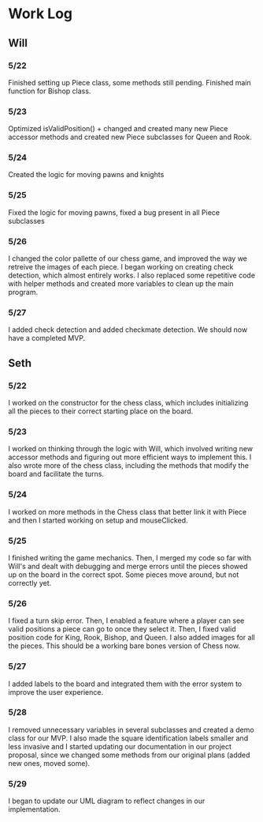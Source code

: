 # Work Log

## Will

### 5/22

Finished setting up Piece class, some methods still pending. Finished main function for Bishop class.

### 5/23

Optimized isValidPosition() + changed and created many new Piece accessor methods and created new Piece subclasses for Queen and Rook.

### 5/24

Created the logic for moving pawns and knights

### 5/25

Fixed the logic for moving pawns, fixed a bug present in all Piece subclasses

### 5/26
I changed the color pallette of our chess game, and improved the way we retreive the images of each piece. I began working on creating check detection, which almost entirely works. I also replaced some repetitive code with helper methods and created more variables to clean up the main program.

### 5/27
I added check detection and added checkmate detection. We should now have a completed MVP.

## Seth

### 5/22

I worked on the constructor for the chess class, which includes initializing all the pieces to their correct starting place on the board.

### 5/23

I worked on thinking through the logic with Will, which involved writing new accessor methods and figuring out more efficient ways to implement this. I also wrote more of the chess class, including the methods that modify the board and facilitate the turns.

### 5/24

I worked on more methods in the Chess class that better link it with Piece and then I started working on setup and mouseClicked.

### 5/25

I finished writing the game mechanics. Then, I merged my code so far with Will's and dealt with debugging and merge errors until the pieces showed up on the board in the correct spot. Some pieces move around, but not correctly yet.

### 5/26

I fixed a turn skip error. Then, I enabled a feature where a player can see valid positions a piece can go to once they select it. Then, I fixed valid position code for King, Rook, Bishop, and Queen. I also added images for all the pieces. This should be a working bare bones version of Chess now.

### 5/27

I added labels to the board and integrated them with the error system to improve the user experience.

### 5/28

I removed unnecessary variables in several subclasses and created a demo class for our MVP. I also made the square identification labels smaller and less invasive and I started updating our documentation in our project proposal, since we changed some methods from our original plans (added new ones, moved some).

### 5/29

I began to update our UML diagram to reflect changes in our implementation.
